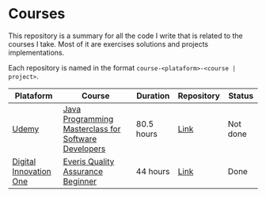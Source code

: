 # Courses
This repository is a summary for all the code I write that is related to the courses I take. Most of it are exercises solutions and projects implementations.

Each repository is named in the format `course-<plataform>-<course | project>`.

| Plataform  |  Course  | Duration | Repository | Status |
| ------------------- | ------------------- | ------------------- | ------------------- | ------------------- |
| [Udemy](https://www.udemy.com/) | [Java Programming Masterclass for Software Developers](https://www.udemy.com/course/java-the-complete-java-developer-course/) | 80.5 hours | [Link](https://github.com/gabrielnardes/course-udemy-java) | Not done |
| [Digital Innovation One](https://web.digitalinnovation.one/) | [Everis Quality Assurance Beginner](https://web.digitalinnovation.one/track/everis-quality-assurance-beginner) | 44 hours | [Link](https://github.com/gabrielnardes/course-digitalinnovationone-citiesapi) | Done |
